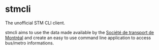 # stmcli
The unofficial STM CLI client.

stmcli aims to use the data made available by the [Société de transport de Montréal](http://www.stm.info/)
and create an easy to use command line application to access bus/metro informations.
